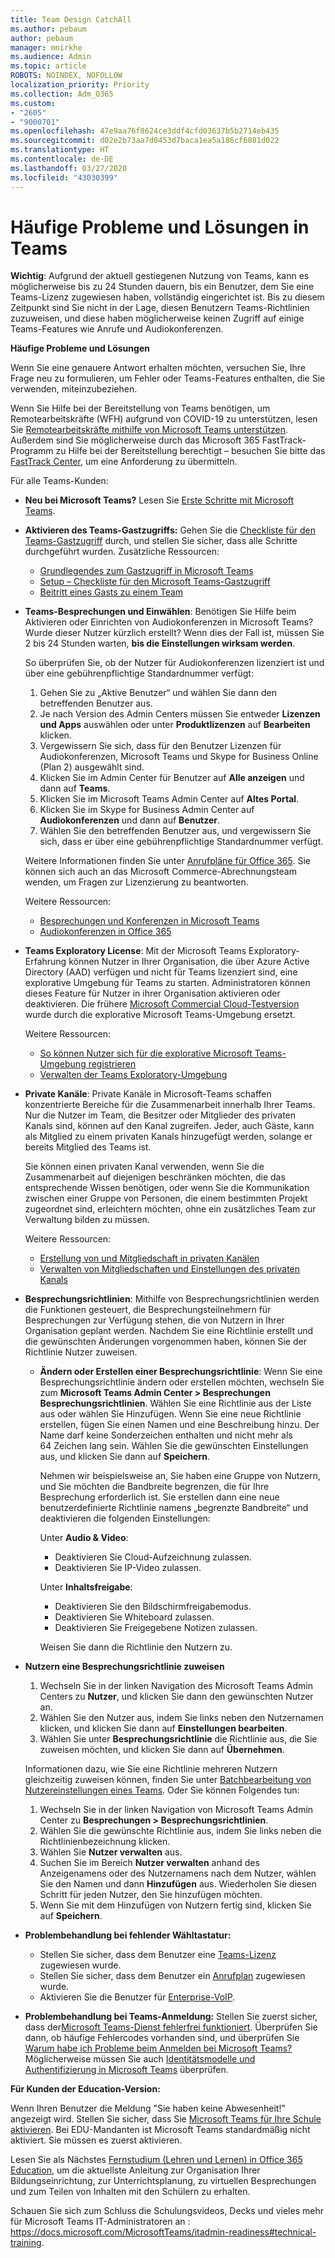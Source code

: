 ```yaml
---
title: Team Design CatchAll
ms.author: pebaum
author: pebaum
manager: mnirkhe
ms.audience: Admin
ms.topic: article
ROBOTS: NOINDEX, NOFOLLOW
localization_priority: Priority
ms.collection: Adm_O365
ms.custom:
- "2605"
- "9000701"
ms.openlocfilehash: 47e9aa76f8624ce3ddf4cfd03637b5b2714eb435
ms.sourcegitcommit: d02e2b73aa7d0453d7baca1ea5a186cf6081d022
ms.translationtype: HT
ms.contentlocale: de-DE
ms.lasthandoff: 03/27/2020
ms.locfileid: "43030399"
---
```

# <a name="teams-common-issues-and-resolutions"></a>Häufige Probleme und Lösungen in Teams

**Wichtig**: Aufgrund der aktuell gestiegenen Nutzung von Teams, kann es möglicherweise bis zu 24 Stunden dauern, bis ein Benutzer, dem Sie eine Teams-Lizenz zugewiesen haben, vollständig eingerichtet ist. Bis zu diesem Zeitpunkt sind Sie nicht in der Lage, diesen Benutzern Teams-Richtlinien zuzuweisen, und diese haben möglicherweise keinen Zugriff auf einige Teams-Features wie Anrufe und Audiokonferenzen.

**Häufige Probleme und Lösungen**

Wenn Sie eine genauere Antwort erhalten möchten, versuchen Sie, Ihre Frage neu zu formulieren, um Fehler oder Teams-Features enthalten, die Sie verwenden, miteinzubeziehen.

Wenn Sie Hilfe bei der Bereitstellung von Teams benötigen, um Remotearbeitskräfte (WFH) aufgrund von COVID-19 zu unterstützen, lesen Sie [Remotearbeitskräfte mithilfe von Microsoft Teams unterstützen](https://docs.microsoft.com/microsoftteams/support-remote-work-with-teams). Außerdem sind Sie möglicherweise durch das Microsoft 365 FastTrack-Programm zu Hilfe bei der Bereitstellung berechtigt – besuchen Sie bitte das [FastTrack Center](https://www.microsoft.com/fasttrack), um eine Anforderung zu übermitteln.

Für alle Teams-Kunden:

- **Neu bei Microsoft Teams?** Lesen Sie [Erste Schritte mit Microsoft Teams](https://docs.microsoft.com/microsoftteams/get-started-with-teams-quick-start).
- **Aktivieren des Teams-Gastzugriffs:** Gehen Sie die [Checkliste für den Teams-Gastzugriff](https://docs.microsoft.com/microsoftteams/guest-access-checklist) durch, und stellen Sie sicher, dass alle Schritte durchgeführt wurden. Zusätzliche Ressourcen:
    - [Grundlegendes zum Gastzugriff in Microsoft Teams](https://docs.microsoft.com/microsoftteams/guest-access)
    - [Setup – Checkliste für den Microsoft Teams-Gastzugriff](https://docs.microsoft.com/microsoftteams/guest-access-checklist)
    - [Beitritt eines Gasts zu einem Team](https://docs.microsoft.com/microsoftteams/guest-joins)

- **Teams-Besprechungen und Einwählen**: Benötigen Sie Hilfe beim Aktivieren oder Einrichten von Audiokonferenzen in Microsoft Teams? Wurde dieser Nutzer kürzlich erstellt? Wenn dies der Fall ist, müssen Sie 2 bis 24 Stunden warten, **bis die Einstellungen wirksam werden**. 

    So überprüfen Sie, ob der Nutzer für Audiokonferenzen lizenziert ist und über eine gebührenpflichtige Standardnummer verfügt:
    1.    Gehen Sie zu „Aktive Benutzer“ und wählen Sie dann den betreffenden Benutzer aus.
    2.    Je nach Version des Admin Centers müssen Sie entweder **Lizenzen und Apps** auswählen oder unter **Produktlizenzen** auf **Bearbeiten** klicken.
    3.    Vergewissern Sie sich, dass für den Benutzer Lizenzen für Audiokonferenzen, Microsoft Teams und Skype for Business Online (Plan 2) ausgewählt sind.
    4.    Klicken Sie im Admin Center für Benutzer auf **Alle anzeigen** und dann auf **Teams**.
    5.    Klicken Sie im Microsoft Teams Admin Center auf **Altes Portal**.
    6.    Klicken Sie im Skype for Business Admin Center auf **Audiokonferenzen** und dann auf **Benutzer**.
    7.    Wählen Sie den betreffenden Benutzer aus, und vergewissern Sie sich, dass er über eine gebührenpflichtige Standardnummer verfügt.
    
    Weitere Informationen finden Sie unter [Anrufpläne für Office 365](https://docs.microsoft.com/microsoftteams/calling-plans-for-office-365). Sie können sich auch an das Microsoft Commerce-Abrechnungsteam wenden, um Fragen zur Lizenzierung zu beantworten.

    Weitere Ressourcen:

    - [Besprechungen und Konferenzen in Microsoft Teams](https://docs.microsoft.com/microsoftteams/deploy-meetings-microsoft-teams-landing-page)
    - [Audiokonferenzen in Office 365](https://docs.microsoft.com/microsoftteams/audio-conferencing-in-office-365)

- **Teams Exploratory License**: Mit der Microsoft Teams Exploratory-Erfahrung können Nutzer in Ihrer Organisation, die über Azure Active Directory (AAD) verfügen und nicht für Teams lizenziert sind, eine explorative Umgebung für Teams zu starten. Administratoren können dieses Feature für Nutzer in ihrer Organisation aktivieren oder deaktivieren. Die frühere [Microsoft Commercial Cloud-Testversion](https://docs.microsoft.com/microsoftteams/iw-trial-teams) wurde durch die explorative Microsoft Teams-Umgebung ersetzt.

    Weitere Ressourcen:

    - [So können Nutzer sich für die explorative Microsoft Teams-Umgebung registrieren](https://docs.microsoft.com/microsoftteams/teams-exploratory#how-users-sign-up-for-the-teams-exploratory-experience)
    - [Verwalten der Teams Exploratory-Umgebung](https://docs.microsoft.com/microsoftteams/teams-exploratory#manage-the-teams-exploratory-experience)

- **Private Kanäle**: Private Kanäle in Microsoft-Teams schaffen konzentrierte Bereiche für die Zusammenarbeit innerhalb Ihrer Teams. Nur die Nutzer im Team, die Besitzer oder Mitglieder des privaten Kanals sind, können auf den Kanal zugreifen. Jeder, auch Gäste, kann als Mitglied zu einem privaten Kanals hinzugefügt werden, solange er bereits Mitglied des Teams ist.

    Sie können einen privaten Kanal verwenden, wenn Sie die Zusammenarbeit auf diejenigen beschränken möchten, die das entsprechende Wissen benötigen, oder wenn Sie die Kommunikation zwischen einer Gruppe von Personen, die einem bestimmten Projekt zugeordnet sind, erleichtern möchten, ohne ein zusätzliches Team zur Verwaltung bilden zu müssen.

    Weitere Ressourcen:
    - [Erstellung von und Mitgliedschaft in privaten Kanälen](https://docs.microsoft.com/microsoftteams/private-channels#private-channel-creation-and-membership)
    - [Verwalten von Mitgliedschaften und Einstellungen des privaten Kanals](https://docs.microsoft.com/microsoftteams/private-channels#manage-private-channel-membership-and-settings)

- **Besprechungsrichtlinien**: Mithilfe von Besprechungsrichtlinien werden die Funktionen gesteuert, die Besprechungsteilnehmern für Besprechungen zur Verfügung stehen, die von Nutzern in Ihrer Organisation geplant werden. Nachdem Sie eine Richtlinie erstellt und die gewünschten Änderungen vorgenommen haben, können Sie der Richtlinie Nutzer zuweisen. 
    - **Ändern oder Erstellen einer Besprechungsrichtlinie**: Wenn Sie eine Besprechungsrichtlinie ändern oder erstellen möchten, wechseln Sie zum **Microsoft Teams Admin Center > Besprechungen Besprechungsrichtlinien**. Wählen Sie eine Richtlinie aus der Liste aus oder wählen Sie Hinzufügen. Wenn Sie eine neue Richtlinie erstellen, fügen Sie einen Namen und eine Beschreibung hinzu. Der Name darf keine Sonderzeichen enthalten und nicht mehr als 64 Zeichen lang sein. Wählen Sie die gewünschten Einstellungen aus, und klicken Sie dann auf **Speichern**.

        Nehmen wir beispielsweise an, Sie haben eine Gruppe von Nutzern, und Sie möchten die Bandbreite begrenzen, die für Ihre Besprechung erforderlich ist. Sie erstellen dann eine neue benutzerdefinierte Richtlinie namens „begrenzte Bandbreite“ und deaktivieren die folgenden Einstellungen:

        Unter **Audio & Video**:
        - Deaktivieren Sie Cloud-Aufzeichnung zulassen.
        - Deaktivieren Sie IP-Video zulassen.

        Unter **Inhaltsfreigabe**:
        - Deaktivieren Sie den Bildschirmfreigabemodus.
        - Deaktivieren Sie Whiteboard zulassen.
        - Deaktivieren Sie Freigegebene Notizen zulassen.

        Weisen Sie dann die Richtlinie den Nutzern zu.

- **Nutzern eine Besprechungsrichtlinie zuweisen**

    1. Wechseln Sie in der linken Navigation des Microsoft Teams Admin Centers zu **Nutzer**, und klicken Sie dann den gewünschten Nutzer an.
    2. Wählen Sie den Nutzer aus, indem Sie links neben den Nutzernamen klicken, und klicken Sie dann auf **Einstellungen bearbeiten**.
    3. Wählen Sie unter **Besprechungsrichtlinie** die Richtlinie aus, die Sie zuweisen möchten, und klicken Sie dann auf **Übernehmen**.

    Informationen dazu, wie Sie eine Richtlinie mehreren Nutzern gleichzeitig zuweisen können, finden Sie unter [Batchbearbeitung von Nutzereinstellungen eines Teams](https://docs.microsoft.com/microsoftteams/edit-user-settings-in-bulk). Oder Sie können Folgendes tun:

    1. Wechseln Sie in der linken Navigation von Microsoft Teams Admin Center zu **Besprechungen > Besprechungsrichtlinien**.
    2. Wählen Sie die gewünschte Richtlinie aus, indem Sie links neben die Richtlinienbezeichnung klicken.
    3. Wählen Sie **Nutzer verwalten** aus.
    4. Suchen Sie im Bereich **Nutzer verwalten** anhand des Anzeigenamens oder des Nutzernamens nach dem Nutzer, wählen Sie den Namen und dann **Hinzufügen** aus. Wiederholen Sie diesen Schritt für jeden Nutzer, den Sie hinzufügen möchten.
    5. Wenn Sie mit dem Hinzufügen von Nutzern fertig sind, klicken Sie auf **Speichern**.

- **Problembehandlung bei fehlender Wähltastatur:**  

    - Stellen Sie sicher, dass dem Benutzer eine [Teams-Lizenz](https://docs.microsoft.com/MicrosoftTeams/assign-teams-licenses) zugewiesen wurde.
    - Stellen Sie sicher, dass dem Benutzer ein [Anrufplan](https://docs.microsoft.com/MicrosoftTeams/calling-plan-landing-page) zugewiesen wurde.
    - Aktivieren Sie die Benutzer für [Enterprise-VoIP](https://docs.microsoft.com/skypeforbusiness/skype-for-business-hybrid-solutions/plan-your-phone-system-cloud-pbx-solution/enable-users-for-enterprise-voice-online-and-phone-system-voicemail#to-enable-your-users-for-phone-system-in-office-365-voice-and-voicemail).

- **Problembehandlung bei Teams-Anmeldung:** Stellen Sie zuerst sicher, dass der[Microsoft Teams-Dienst fehlerfrei funktioniert](https://admin.microsoft.com/Adminportal/Home?source=applauncher#/servicehealth). Überprüfen Sie dann, ob häufige Fehlercodes vorhanden sind, und überprüfen Sie [Warum habe ich Probleme beim Anmelden bei Microsoft Teams?](https://support.office.com/article/a02f683b-61a3-4008-9447-ee60c5593b0f)  Möglicherweise müssen Sie auch [Identitätsmodelle und Authentifizierung in Microsoft Teams](https://docs.microsoft.com/MicrosoftTeams/identify-models-authentication) überprüfen.

**Für Kunden der Education-Version:**

Wenn Ihren Benutzer die Meldung "Sie haben keine Abwesenheit!" angezeigt wird. Stellen Sie sicher, dass Sie [Microsoft Teams für Ihre Schule aktivieren](https://docs.microsoft.com/microsoft-365/education/intune-edu-trial/enable-microsoft-teams). Bei EDU-Mandanten ist Microsoft Teams standardmäßig nicht aktiviert. Sie müssen es zuerst aktivieren.

Lesen Sie als Nächstes [Fernstudium (Lehren und Lernen) in Office 365 Education](https://support.office.com/article/remote-teaching-and-learning-in-office-365-education-f651ccae-7b65-478b-8366-51bb884025c4), um die aktuellste Anleitung zur Organisation Ihrer Bildungseinrichtung, zur Unterrichtsplanung, zu virtuellen Besprechungen und zum Teilen von Inhalten mit den Schülern zu erhalten.

Schauen Sie sich zum Schluss die Schulungsvideos, Decks und vieles mehr für Microsoft Teams IT-Administratoren an : https://docs.microsoft.com/MicrosoftTeams/itadmin-readiness#technical-training. 
